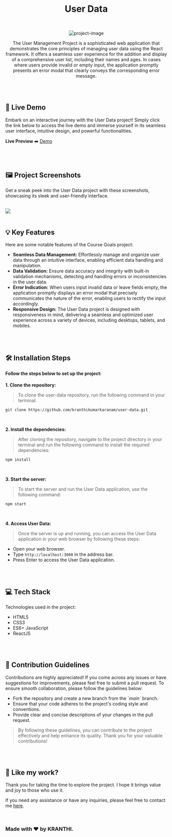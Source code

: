 <h1 align="center" id="title">User Data</h1>

<br>

<p align="center"><img src="https://socialify.git.ci/kranthikumarkaranam/user-data/image?description=1&amp;descriptionEditable=Seamlessly%20Handling%20User%20Data%3A%20Efficient%20Data%20Management%20with%20React&amp;font=Raleway&amp;language=1&amp;name=1&amp;owner=1&amp;pattern=Signal&amp;theme=Auto" alt="project-image"></p>

<p align="center" id="description" > The User Management Project is a sophisticated web application that demonstrates the core principles of managing user data using the React framework. It offers a seamless user experience for the addition and display of a comprehensive user list, including their names and ages. In cases where users provide invalid or empty input, the application promptly presents an error modal that clearly conveys the corresponding error message.</p>

<br>
<br>

<h2>🚀 Live Demo</h2>

<p>Embark on an interactive journey with the User Data project! Simply click the link below to access the live demo and immerse yourself in its seamless user interface, intuitive design, and powerful functionalities.</p>

**Live Preview** ➡️ <a href="https://kranthikumarkaranam.github.io/user-data/" target="_blank" rel="noopener noreferrer">Demo</a>

<br>
<br>

<h2>🖼️ Project Screenshots</h2>

<p>Get a sneak peek into the User Data project with these screenshots, showcasing its sleek and user-friendly interface.</p>

<br>


<img src="https://raw.githubusercontent.com/kranthikumarkaranam/user-data/main/user-data.png" width="auto" height="auto">
  
<br>
<br>

<h2>💡 Key Features</h2>

Here are some notable features of the Course Goals project:

* __Seamless Data Management:__ Effortlessly manage and organize user data through an intuitive interface, enabling efficient data handling and manipulation.
* __Data Validation:__ Ensure data accuracy and integrity with built-in validation mechanisms, detecting and handling errors or inconsistencies in the user data.
* __Error Indication:__  When users input invalid data or leave fields empty, the application promptly displays an error modal that precisely communicates the nature of the error, enabling users to rectify the input accordingly.
* __Responsive Design:__ The User Data project is designed with responsiveness in mind, delivering a seamless and optimized user experience across a variety of devices, including desktops, tablets, and mobiles.

<br>
<br>

<h2>🛠️ Installation Steps</h2>
<h4>Follow the steps below to set up the project:</h4>

<p style="font-weight: bold;">1. Clone the repository:</p>

> To clone the user-data repository, run the following command in your terminal:

```
git clone https://github.com/kranthikumarkaranam/user-data.git
```

<br>

<p style="font-weight: bold;">2. Install the dependencies:</p>

> After cloning the repository, navigate to the project directory in your terminal and run the following command to install the required dependencies:

```
npm install
```

<br>

<p style="font-weight: bold;">3. Start the server:</p>

> To start the server and run the User Data application, use the following command:


```
npm start
```

<br>

<p style="font-weight: bold;">4. Access User Data:</p>

> Once the server is up and running, you can access the User Data application in your web browser by following these steps:

* Open your web browser.
* Type `http://localhost:3000` in the address bar.
* Press Enter to access the User Data application.

<br>
<br>

<h2>💻 Tech Stack</h2>

Technologies used in the project:

* HTML5
* CSS3
* ES6+ JavaScript
* ReactJS

<br>
<br>

<h2>🍰 Contribution Guidelines</h2>

Contributions are highly appreciated! If you come across any issues or have suggestions for improvements, please feel free to submit a pull request. To ensure smooth collaboration, please follow the guidelines below:

* Fork the repository and create a new branch from the _\`main\`_ branch.
* Ensure that your code adheres to the project's coding style and conventions.
* Provide clear and concise descriptions of your changes in the pull request.

> By following these guidelines, you can contribute to the project effectively and help enhance its quality. Thank you for your valuable contributions!

<br>
<br>

<h2>💖 Like my work?</h2>

<P>Thank you for taking the time to explore the project. I hope it brings value and joy to those who use it.</P>

<p>If you need any assistance or have any inquiries, please feel free to contact me <a href="mailto:2019271@iiitdmj.ac.in" target="_blank" rel="noopener noreferrer">here</a>.</p>

<br>

<h3>Made with ❤️ by KRANTHI.</h3>

<br>
